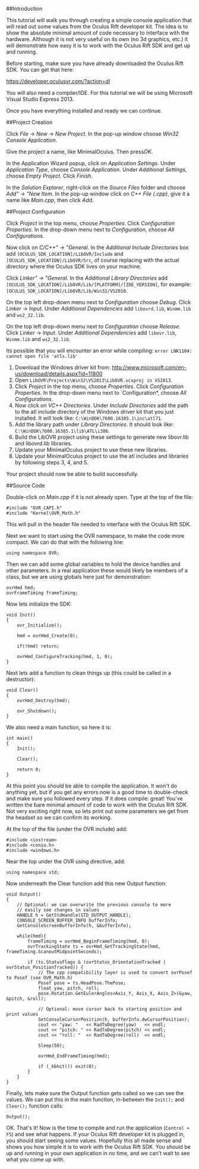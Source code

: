 ##Introduction

This tutorial will walk you through creating a simple console application that will read out 
some values from the Oculus Rift developer kit. The idea is to show the absolute minimal amount 
of code necessary to interface with the hardware. Although it is not very useful on its 
own (no 3d graphics, etc.) it will demonstrate how easy it is to work with the Oculus Rift 
SDK and get up and running.

Before starting, make sure you have already downloaded the Oculus Rift SDK. You can get that 
here:

https://developer.oculusvr.com/?action=dl

You will also need a compiler/IDE. For this tutorial we will be using Microsoft Visual 
Studio Express 2013.

Once you have everything installed and ready we can continue.

##Project Creation

Click *File* -> *New* -> *New Project*. In the pop-up window choose *Win32 Console Application*. 

Give the project a name, like MinimalOculus. Then press*OK*.

In the Application Wizard popup, click on *Application Settings*. Under *Application Type*, 
choose *Console Application*. Under *Additional Settings*, choose *Empty Project*. Click *Finish*.

In the *Solution Explorer*, right-click on the *Source Files* folder and choose 
*Add" -> "New Item*. In the pop-up window click on *C++ File (.cpp)*, give it a name 
like *Main.cpp*, then click *Add*.

##Project Configuration

Click *Project* in the top menu, choose *Properties*. Click *Configuration Properties*. In the 
drop-down menu next to *Configuration*, choose *All Configurations*. 

Now click on *C/C++" -> "General*. In the *Additional Include Directories* box add 
`[OCULUS_SDK_LOCATION]/LibOVR/Include` and `[OCULUS_SDK_LOCATION]/LibOVR/Src`, of course 
replacing with the actual directory where the Oculus SDK lives on your machine.

Click *Linker" -> "General*. In the *Additional Library Directories* add 
`[OCULUS_SDK_LOCATION]/LibOVR/Lib/[PLATFORM]/[IDE_VERSION]`, for example: 
`[OCULUS_SDK_LOCATION]/LibOVR/Lib/Win32/VS2010`. 

On the top left drop-down menu next to *Configuration* choose *Debug*. Click 
*Linker* -> *Input*. Under *Additional Dependencies* add `libovrd.lib`, `Winmm.lib` and 
`ws2_32.lib`.

On the top left drop-down menu next to *Configuration* choose *Release*. Click 
*Linker* -> *Input*. Under *Additional Dependencies* add `libovr.lib`, `Winmm.lib` and 
`ws2_32.lib`.


Its possible that you will encounter an error while compiling:
```error LNK1104: cannot open file 'atls.lib'```

1. Download the Windows driver kit from: http://www.microsoft.com/en-us/download/details.aspx?id=11800
2. Open `LibOVR\Projects\Win32\VS2013\LibOVR.vcxproj in VS2013`.
3. Click *Project* in the top menu, choose *Properties*. Click *Configuration Properties*. In the drop-down menu next to `Configuration*, choose *All Configurations*. 
4. Now click on *VC++ Directories*. Under *Include Directories* add the path to the atl include directory of the Windows driver kit that you just installed. It will look like: `C:\WinDDK\7600.16385.1\inc\atl71`.
5. Add the library path under *Library Directories*. It should look like: `C:\WinDDK\7600.16385.1\lib\ATL\i386`.
6. Build the LibOVR project using these settings to generate new libovr.lib and libovrd.lib libraries.
7. Update your MinimalOculus project to use these new libraries.
8. Update your MinimalOculus project to use the atl includes and libraries by following steps 3, 4, and 5.

Your project should now be able to build successfully.

##Source Code

Double-click on *Main.cpp* if it is not already open. Type at the top of the file:

```
#include "OVR_CAPI.h"
#include "Kernel\OVR_Math.h"
```

This will pull in the header file needed to interface with the Oculus Rift SDK.


Next we want to start using the OVR namespace, to make the code more compact. We can do that with the following line:

```
using namespace OVR;
```

Then we can add some global variables to hold the device handles and other parameters. In a real application these would likely be members of a class, but we are using globals here just for demonstration:

```
ovrHmd hmd;
ovrFrameTiming frameTiming;
```


Now lets initialize the SDK:

```
void Init()
{
	ovr_Initialize();
	
	hmd = ovrHmd_Create(0);

	if(!hmd) return;

	ovrHmd_ConfigureTracking(hmd, 1, 0);
}
```



Next lets add a function to clean things up (this could be called in a destructor):

```
void Clear()
{
	ovrHmd_Destroy(hmd);

	ovr_Shutdown();
}
```


We also need a main function, so here it is:

```
int main()
{
	Init();

	Clear();

	return 0;
}
```


At this point you should be able to compile the application. It won't do anything yet, but if you get any errors now is a good time to double-check and make sure you followed every step. If it does compile: great! You've written the bare minimal amount of code to work with the Oculus Rift SDK. Not very exciting right now, so lets print out some parameters we get from the headset so we can confirm its working.


At the top of the file (under the OVR include) add:

```
#include <iostream>
#include <conio.h>
#include <windows.h>
```


Near the top under the OVR using directive, add:
```
using namespace std;
```


Now underneath the Clear function add this new Output function:

```
void Output()
{
    // Optional: we can overwrite the previous console to more
    // easily see changes in values
	HANDLE h = GetStdHandle(STD_OUTPUT_HANDLE);
	CONSOLE_SCREEN_BUFFER_INFO bufferInfo;
	GetConsoleScreenBufferInfo(h, &bufferInfo);

	while(hmd){
		frameTiming = ovrHmd_BeginFrameTiming(hmd, 0); 
		ovrTrackingState ts = ovrHmd_GetTrackingState(hmd, frameTiming.ScanoutMidpointSeconds);

		if (ts.StatusFlags & (ovrStatus_OrientationTracked | ovrStatus_PositionTracked)) {
			// The cpp compatibility layer is used to convert ovrPosef to Posef (see OVR_Math.h)
			Posef pose = ts.HeadPose.ThePose;
			float yaw, pitch, roll;
			pose.Rotation.GetEulerAngles<Axis_Y, Axis_X, Axis_Z>(&yaw, &pitch, &roll);

			// Optional: move cursor back to starting position and print values
			SetConsoleCursorPosition(h, bufferInfo.dwCursorPosition);
			cout << "yaw: "   << RadToDegree(yaw)   << endl;
			cout << "pitch: " << RadToDegree(pitch) << endl;
			cout << "roll: "  << RadToDegree(roll)  << endl;
			
			Sleep(50);

			ovrHmd_EndFrameTiming(hmd);

			if (_kbhit()) exit(0);
		}
	}
}
```

Finally, lets make sure the Output function gets called so we can see the values. 
We can put this in the main function, in-between the `Init();` and `Clear();` function calls:

```
Output();
```

OK. That's it! Now is the time to compile and run the application (`Control + F5`) and see 
what happens. If your Oculus Rift developer kit is plugged in, you should start seeing some 
values. Hopefully this all made sense and shows you how simple it is to work with the 
Oculus Rift SDK. You should be up and running in your own application in no time, and we 
can't wait to see what you come up with.
